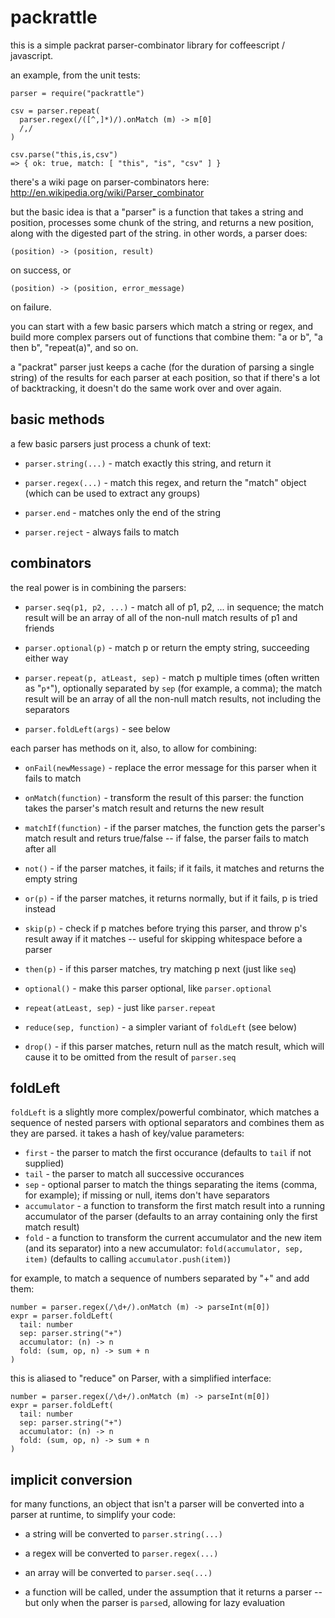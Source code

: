 
packrattle
==========

this is a simple packrat parser-combinator library for coffeescript /
javascript.

an example, from the unit tests:

    parser = require("packrattle")

    csv = parser.repeat(
      parser.regex(/([^,]*)/).onMatch (m) -> m[0]
      /,/
    )

    csv.parse("this,is,csv")
    => { ok: true, match: [ "this", "is", "csv" ] }

there's a wiki page on parser-combinators here:
http://en.wikipedia.org/wiki/Parser_combinator

but the basic idea is that a "parser" is a function that takes a string and
position, processes some chunk of the string, and returns a new position,
along with the digested part of the string. in other words, a parser does:

    (position) -> (position, result)

on success, or

    (position) -> (position, error_message)

on failure.

you can start with a few basic parsers which match a string or regex, and
build more complex parsers out of functions that combine them: "a or b",
"a then b", "repeat(a)", and so on.

a "packrat" parser just keeps a cache (for the duration of parsing a single
string) of the results for each parser at each position, so that if there's a
lot of backtracking, it doesn't do the same work over and over again.

basic methods
-------------

a few basic parsers just process a chunk of text:

- `parser.string(...)` - match exactly this string, and return it

- `parser.regex(...)` - match this regex, and return the "match" object
  (which can be used to extract any groups)

- `parser.end` - matches only the end of the string

- `parser.reject` - always fails to match

combinators
-----------

the real power is in combining the parsers:

- `parser.seq(p1, p2, ...)` - match all of p1, p2, ... in sequence; the match
  result will be an array of all of the non-null match results of p1 and
  friends

- `parser.optional(p)` - match p or return the empty string, succeeding
  either way

- `parser.repeat(p, atLeast, sep)` - match p multiple times (often written
  as "`p*`"), optionally separated by `sep` (for example, a comma); the match
  result will be an array of all the non-null match results, not including
  the separators

- `parser.foldLeft(args)` - see below

each parser has methods on it, also, to allow for combining:

- `onFail(newMessage)` - replace the error message for this parser when it
  fails to match

- `onMatch(function)` - transform the result of this parser: the function
  takes the parser's match result and returns the new result

- `matchIf(function)` - if the parser matches, the function gets the parser's
  match result and returs true/false -- if false, the parser fails to match
  after all

- `not()` - if the parser matches, it fails; if it fails, it matches and
  returns the empty string

- `or(p)` - if the parser matches, it returns normally, but if it fails, p is
  tried instead

- `skip(p)` - check if p matches before trying this parser, and throw p's
  result away if it matches -- useful for skipping whitespace before a parser

- `then(p)` - if this parser matches, try matching p next (just like `seq`)

- `optional()` - make this parser optional, like `parser.optional`

- `repeat(atLeast, sep)` - just like `parser.repeat`

- `reduce(sep, function)` - a simpler variant of `foldLeft` (see below)

- `drop()` - if this parser matches, return null as the match result, which
  will cause it to be omitted from the result of `parser.seq`

foldLeft
--------

`foldLeft` is a slightly more complex/powerful combinator, which matches a
sequence of nested parsers with optional separators and combines them as they
are parsed. it takes a hash of key/value parameters:

- `first` - the parser to match the first occurance (defaults to `tail` if
  not supplied)
- `tail` - the parser to match all successive occurances
- `sep` - optional parser to match the things separating the items (comma,
  for example); if missing or null, items don't have separators
- `accumulator` - a function to transform the first match result into a
  running accumulator of the parser (defaults to an array containing only
  the first match result)
- `fold` - a function to transform the current accumulator and the new item
  (and its separator) into a new accumulator: `fold(accumulator, sep, item)`
  (defaults to calling `accumulator.push(item)`)

for example, to match a sequence of numbers separated by "+" and add them:

    number = parser.regex(/\d+/).onMatch (m) -> parseInt(m[0])
    expr = parser.foldLeft(
      tail: number
      sep: parser.string("+")
      accumulator: (n) -> n
      fold: (sum, op, n) -> sum + n
    )

this is aliased to "reduce" on Parser, with a simplified interface:

    number = parser.regex(/\d+/).onMatch (m) -> parseInt(m[0])
    expr = parser.foldLeft(
      tail: number
      sep: parser.string("+")
      accumulator: (n) -> n
      fold: (sum, op, n) -> sum + n
    )

implicit conversion
-------------------

for many functions, an object that isn't a parser will be converted into a
parser at runtime, to simplify your code:

- a string will be converted to `parser.string(...)`

- a regex will be converted to `parser.regex(...)`

- an array will be converted to `parser.seq(...)`

- a function will be called, under the assumption that it returns a parser --
  but only when the parser is `parse`d, allowing for lazy evaluation

